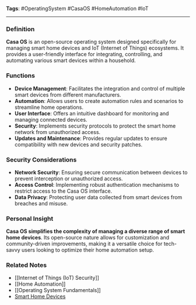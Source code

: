 **Tags**: #OperatingSystem #CasaOS #HomeAutomation #IoT

---

### Definition

**Casa OS** is an open-source operating system designed specifically for managing smart home devices and IoT (Internet of Things) ecosystems. It provides a user-friendly interface for integrating, controlling, and automating various smart devices within a household.

### Functions

- **Device Management**: Facilitates the integration and control of multiple smart devices from different manufacturers.
- **Automation**: Allows users to create automation rules and scenarios to streamline home operations.
- **User Interface**: Offers an intuitive dashboard for monitoring and managing connected devices.
- **Security**: Implements security protocols to protect the smart home network from unauthorized access.
- **Updates and Maintenance**: Provides regular updates to ensure compatibility with new devices and security patches.

### Security Considerations

- **Network Security**: Ensuring secure communication between devices to prevent interception or unauthorized access.
- **Access Control**: Implementing robust authentication mechanisms to restrict access to the Casa OS interface.
- **Data Privacy**: Protecting user data collected from smart devices from breaches and misuse.

### Personal Insight

**Casa OS simplifies the complexity of managing a diverse range of smart home devices**. Its open-source nature allows for customization and community-driven improvements, making it a versatile choice for tech-savvy users looking to optimize their home automation setup.

### Related Notes

- [[Internet of Things (IoT) Security]]
- [[Home Automation]]
- [[Operating System Fundamentals]]
- [Smart Home Devices](Smart%20Home%20Devices.md)